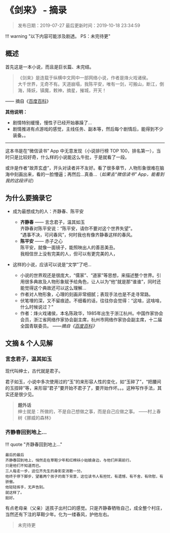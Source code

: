 # 《剑来》 - 摘录

> 发布日期：2019-07-27 最后更新时间：2019-10-18 23:34:59

!!! warning "以下内容可能涉及剧透。 PS：未完待更"

## 概述

首先这是一本小说，而且是巨长篇、未完结。

> 《剑来》是连载于纵横中文网中一部网络小说，作者是烽火戏诸侯。  
> 大千世界，无奇不有。天道崩塌，我陈平安，唯有一剑，可搬山，断江，倒海，降妖，镇魔，敕神，摘星，摧城，开天！

—— 摘自《[百度百科](https://baike.baidu.com/item/剑来/20832055?fr=aladdin)》

**其他说明：**

- 剧情特别缓慢，慢性子已经开始暴躁了...
- 剧情推进有点游戏的感觉，主线任务、副本等，然后每个剧情后，能得到不少装备。。

----

这本书是在“微信读书” App 中无意发现（小说排行榜 TOP 100，排名第一），当时只是比较好奇，什么样的小说能这么牛批，于是就看了一段。

或许是作者“故弄玄虚”，开头对读者并不友好。看了很多章节，人物形象很难在脑海中刻画出来，看的一脸懵逼；再然后...真香...（_如果去“微信读书” App，能看到我的这段评论_）

## 为什么要摘录它

- 成为最想成为的人：齐静春、陈平安

    - **齐静春** —— 言念君子，温其如玉  
        齐静春对陈平安说：“陈平安，请你不要对这个世界失望”。    
        “遇事不决，可问春风”，何时我也有像齐静春这样的春风。
    - **陈平安** —— 赤子之心  
        陈平安，就像一面镜子，能照映出人的善恶美丑。  
        我相信世上没有完美的人，但可以有更完美的人，

- 这样的小说，应该可以说是“文学”了吧...

    - 小说的世界观还是很庞大，“儒家”、“道家”等思想，来描述整个世界。引用很多典故及人物形象赋予给角色，让人以为“他”就是那“谁谁”，同时还能觉得这个典故还可以这么理解...
    - 作者对人物形象，心理的刻画非常细腻；表现手法也是不走寻常路。
    - 伏笔埋的深，又不留痕迹。不细看的话，往往你会觉得：“这啥，这啥啥，什么时候说过？”
    - 作者：烽火戏诸侯，本名陈政华，1985年出生于浙江杭州。中国作家协会会员，浙江省网络作家协会副主席，杭州市网络作家协会副主席，十二届全国青联委员。 _——摘自《[百度百科](https://baike.baidu.com/item/烽火戏诸侯/9127348?fr=aladdin)》_

## 文摘 & 个人见解

### 言念君子，温其如玉

现代叫绅士，古代就是君子。

君子如玉，小说中多次使用过的“玉”的来形容人性的变化，如“玉碎了”，“把腰间的玉捏碎”等，来形容“君子”要开始不君子了，要开始作坏。。。这种写作手法，其实还是很少见。

> **题外话**  
> 绅士就是：所做的，不是自己想做之事，而是自己应做之事。   ——村上春树《挪威的森林》

### 齐静春回到地上...

!!! quote "齐静春回到地上..."

    最后的最后  
    齐静春回到地上，悄然走在草鞋少年和红棉袄小姑娘身边，与他们并肩前行。  
    只是他们不知道而已。  
    三人每走一步，这位齐先生的身影变消散一分。  
    他终于停下脚步，望着两个孩子的南下背景，这位读书人有担忧，有遗憾，有不舍，有欣慰，有骄傲。  
    他轻轻挥手，无声告别。  
    就这样了。  
    挺好。

有点老母亲（父亲）送孩子出村口的感觉。只是齐静春牺牲自己，成全整个村庄，当然还有下注的草鞋少年。化为一缕春风，护他左右。

> 未完待更